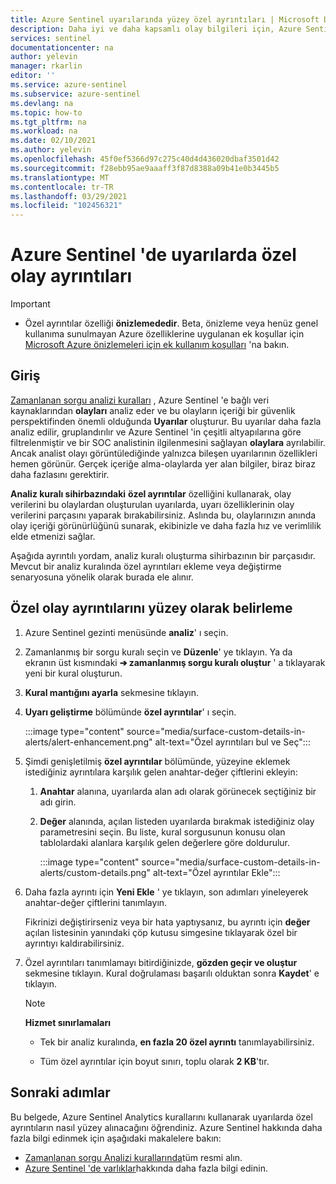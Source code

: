 ```yaml
---
title: Azure Sentinel uyarılarında yüzey özel ayrıntıları | Microsoft Docs
description: Daha iyi ve daha kapsamlı olay bilgileri için, Azure Sentinel Analytics kuralları 'ndaki uyarılarda özel olay ayrıntılarını ayıklayın
services: sentinel
documentationcenter: na
author: yelevin
manager: rkarlin
editor: ''
ms.service: azure-sentinel
ms.subservice: azure-sentinel
ms.devlang: na
ms.topic: how-to
ms.tgt_pltfrm: na
ms.workload: na
ms.date: 02/10/2021
ms.author: yelevin
ms.openlocfilehash: 45f0ef5366d97c275c40d4d436020dbaf3501d42
ms.sourcegitcommit: f28ebb95ae9aaaff3f87d8388a09b41e0b3445b5
ms.translationtype: MT
ms.contentlocale: tr-TR
ms.lasthandoff: 03/29/2021
ms.locfileid: "102456321"
---
```

# <a name="surface-custom-event-details-in-alerts-in-azure-sentinel"></a>Azure Sentinel 'de uyarılarda özel olay ayrıntıları 

> [!IMPORTANT]
>
> - Özel ayrıntılar özelliği **önizlemededir**. Beta, önizleme veya henüz genel kullanıma sunulmayan Azure özelliklerine uygulanan ek koşullar için [Microsoft Azure önizlemeleri için ek kullanım koşulları](https://azure.microsoft.com/support/legal/preview-supplemental-terms/) 'na bakın.

## <a name="introduction"></a>Giriş

[Zamanlanan sorgu analizi kuralları](tutorial-detect-threats-custom.md) , Azure Sentinel 'e bağlı veri kaynaklarından **olayları** analiz eder ve bu olayların içeriği bir güvenlik perspektifinden önemli olduğunda **Uyarılar** oluşturur. Bu uyarılar daha fazla analiz edilir, gruplandırılır ve Azure Sentinel 'in çeşitli altyapılarına göre filtrelenmiştir ve bir SOC analistinin ilgilenmesini sağlayan **olaylara** ayrılabilir. Ancak analist olayı görüntülediğinde yalnızca bileşen uyarılarının özellikleri hemen görünür. Gerçek içeriğe alma-olaylarda yer alan bilgiler, biraz biraz daha fazlasını gerektirir.

**Analiz kuralı sihirbazındaki** **özel ayrıntılar** özelliğini kullanarak, olay verilerini bu olaylardan oluşturulan uyarılarda, uyarı özelliklerinin olay verilerini parçasını yaparak bırakabilirsiniz. Aslında bu, olaylarınızın anında olay içeriği görünürlüğünü sunarak, ekibinizle ve daha fazla hız ve verimlilik elde etmenizi sağlar.

Aşağıda ayrıntılı yordam, analiz kuralı oluşturma sihirbazının bir parçasıdır. Mevcut bir analiz kuralında özel ayrıntıları ekleme veya değiştirme senaryosuna yönelik olarak burada ele alınır.

## <a name="how-to-surface-custom-event-details"></a>Özel olay ayrıntılarını yüzey olarak belirleme

1. Azure Sentinel gezinti menüsünde **analiz**' ı seçin.

1. Zamanlanmış bir sorgu kuralı seçin ve **Düzenle**' ye tıklayın. Ya da ekranın üst kısmındaki **&#10132; zamanlanmış sorgu kuralı oluştur** ' a tıklayarak yeni bir kural oluşturun.

1. **Kural mantığını ayarla** sekmesine tıklayın.

1. **Uyarı geliştirme** bölümünde **özel ayrıntılar**' ı seçin.

    :::image type="content" source="media/surface-custom-details-in-alerts/alert-enhancement.png" alt-text="Özel ayrıntıları bul ve Seç":::

1. Şimdi genişletilmiş **özel ayrıntılar** bölümünde, yüzeyine eklemek istediğiniz ayrıntılara karşılık gelen anahtar-değer çiftlerini ekleyin:

    1. **Anahtar** alanına, uyarılarda alan adı olarak görünecek seçtiğiniz bir adı girin.

    1. **Değer** alanında, açılan listeden uyarılarda bırakmak istediğiniz olay parametresini seçin. Bu liste, kural sorgusunun konusu olan tablolardaki alanlara karşılık gelen değerlere göre doldurulur.
    
        :::image type="content" source="media/surface-custom-details-in-alerts/custom-details.png" alt-text="Özel ayrıntılar Ekle":::

1. Daha fazla ayrıntı için **Yeni Ekle** ' ye tıklayın, son adımları yineleyerek anahtar-değer çiftlerini tanımlayın. 

    Fikrinizi değiştirirseniz veya bir hata yaptıysanız, bu ayrıntı için **değer** açılan listesinin yanındaki çöp kutusu simgesine tıklayarak özel bir ayrıntıyı kaldırabilirsiniz.

1. Özel ayrıntıları tanımlamayı bitirdiğinizde, **gözden geçir ve oluştur** sekmesine tıklayın. Kural doğrulaması başarılı olduktan sonra **Kaydet**' e tıklayın.

    > [!NOTE]
    > 
    >**Hizmet sınırlamaları**
    > - Tek bir analiz kuralında, **en fazla 20 özel ayrıntı** tanımlayabilirsiniz.
    >
    > - Tüm özel ayrıntılar için boyut sınırı, toplu olarak **2 KB**'tır.

## <a name="next-steps"></a>Sonraki adımlar
Bu belgede, Azure Sentinel Analytics kurallarını kullanarak uyarılarda özel ayrıntıların nasıl yüzey alınacağını öğrendiniz. Azure Sentinel hakkında daha fazla bilgi edinmek için aşağıdaki makalelere bakın:
- [Zamanlanan sorgu Analizi kurallarında](tutorial-detect-threats-custom.md)tüm resmi alın.
- [Azure Sentinel 'de varlıklar](entities-in-azure-sentinel.md)hakkında daha fazla bilgi edinin.
